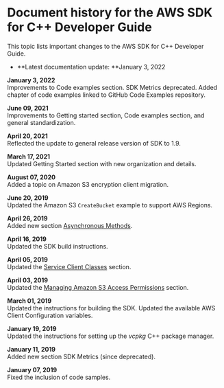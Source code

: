 # Document history for the AWS SDK for C\+\+ Developer Guide<a name="document-history"></a>

This topic lists important changes to the AWS SDK for C\+\+ Developer Guide\.
+  **Latest documentation update: **January 3, 2022

**January 3, 2022**  
Improvements to Code examples section\. SDK Metrics deprecated\. Added chapter of code examples linked to GitHub Code Examples repository\.

**June 09, 2021**  
Improvements to Getting started section, Code examples section, and general standardization\.

**April 20, 2021**  
Reflected the update to general release version of SDK to 1\.9\.

**March 17, 2021**  
Updated Getting Started section with new organization and details\.

**August 07, 2020**  
Added a topic on Amazon S3 encryption client migration\.

**June 20, 2019**  
Updated the Amazon S3 `CreateBucket` example to support AWS Regions\.

**April 26, 2019**  
Added new section [Asynchronous Methods](async-methods.md)\.

**April 16, 2019**  
Updated the SDK build instructions\.

**April 05, 2019**  
Updated the [Service Client Classes](using-service-client.md) section\.

**April 03, 2019**  
Updated the [Managing Amazon S3 Access Permissions](examples-s3-access-permissions.md) section\.

**March 01, 2019**  
Updated the instructions for building the SDK\. Updated the available AWS Client Configuration variables\.

**January 19, 2019**  
Updated the instructions for setting up the *vcpkg* C\+\+ package manager\.

**January 11, 2019**  
Added new section SDK Metrics \(since deprecated\)\.

**January 07, 2019**  
Fixed the inclusion of code samples\.